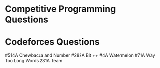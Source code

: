 # Competitive Programming Questions
# Codeforces Questions
#514A Chewbaсca and Number
#282A Bit ++
#4A Watermelon
#71A Way Too Long Words
231A Team 
